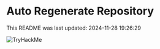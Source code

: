 # Auto Regenerate Repository

This README was last updated: 2024-11-28 19:26:29

 ![TryHackMe](https://tryhackme.com/badge/533634)